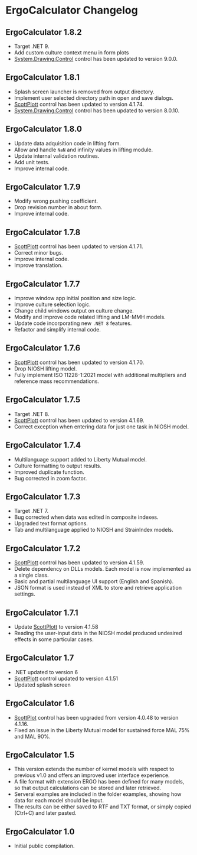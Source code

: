# ErgoCalculator Changelog

## ErgoCalculator 1.8.2
* Target .NET 9.
* Add custom culture context menu in form plots
* [System.Drawing.Control](https://github.com/dotnet/winforms) control has been updated to version 9.0.0.

## ErgoCalculator 1.8.1
* Splash screen launcher is removed from output directory.
* Implement user selected directory path in open and save dialogs.
* [ScottPlott](https://github.com/ScottPlot/ScottPlot) control has been updated to version 4.1.74.
* [System.Drawing.Control](https://github.com/dotnet/winforms) control has been updated to version 8.0.10.

## ErgoCalculator 1.8.0
* Update data adquisition code in lifting form.
* Allow and handle `NaN` and infinity values in lifting module.
* Update internal validation routines.
* Add unit tests.
* Improve internal code.

## ErgoCalculator 1.7.9
* Modify wrong pushing coefficient.
* Drop revision number in about form.
* Improve internal code.

## ErgoCalculator 1.7.8
* [ScottPlott](https://github.com/ScottPlot/ScottPlot) control has been updated to version 4.1.71.
* Correct minor bugs.
* Improve internal code.
* Improve translation.

## ErgoCalculator 1.7.7
* Improve window app initial position and size logic.
* Improve culture selection logic.
* Change child windows output on culture change.
* Modify and improve code related lifting and LM-MMH models.
* Update code incorporating new `.NET 8` features.
* Refactor and simplify internal code.

## ErgoCalculator 1.7.6
* [ScottPlott](https://github.com/ScottPlot/ScottPlot) control has been updated to version 4.1.70.
* Drop NIOSH lifting model.
* Fully implement ISO 11228-1:2021 model with additional multipliers and reference mass recommendations.

## ErgoCalculator 1.7.5
* Target .NET 8.
* [ScottPlott](https://github.com/ScottPlot/ScottPlot) control has been updated to version 4.1.69.
* Correct exception when entering data for just one task in NIOSH model.

## ErgoCalculator 1.7.4
* Multilanguage support added to Liberty Mutual model.
* Culture formatting to output results.
* Improved duplicate function.
* Bug corrected in zoom factor.

## ErgoCalculator 1.7.3
* Target .NET 7.
* Bug corrected when data was edited in composite indexes.
* Upgraded text format options.
* Tab and multilanguage applied to NIOSH and StrainIndex models.

## ErgoCalculator 1.7.2
* [ScottPlott](https://github.com/ScottPlot/ScottPlot) control has been updated to version 4.1.59.
* Delete dependency on DLLs models. Each model is now implemented as a single class.
* Basic and partial multilanguage UI support (English and Spanish).
* JSON format is used instead of XML to store and retrieve application settings.

## ErgoCalculator 1.7.1
* Update [ScottPlott](https://github.com/ScottPlot/ScottPlot) to version 4.1.58
* Reading the user-input data in the NIOSH model produced undesired effects in some particular cases.

## ErgoCalculator 1.7
* .NET updated to version 6
* [ScottPlott](https://github.com/ScottPlot/ScottPlot) control updated to version 4.1.51
* Updated splash screen

## ErgoCalculator 1.6
* [ScottPlot](https://github.com/ScottPlot/ScottPlot) control has been upgraded from version 4.0.48 to version 4.1.16.
* Fixed an issue in the Liberty Mutual model for sustained force MAL 75% and MAL 90%.

## ErgoCalculator 1.5
* This version extends the number of kernel models with respect to previous v1.0 and offers an improved user interface experience.
* A file format with extension ERGO has been defined for many models, so that output calculations can be stored and later retrieved.
* Serveral examples are included in the folder examples, showing how data for each model should be input.
* The results can be either saved to RTF and TXT format, or simply copied (Ctrl+C) and later pasted.

## ErgoCalculator 1.0
* Initial public compilation.
